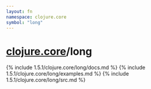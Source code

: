 ```yaml
---
layout: fn
namespace: clojure.core
symbol: "long"
---
```


# [clojure.core](../)/long

{% include 1.5.1/clojure.core/long/docs.md %}
{% include 1.5.1/clojure.core/long/examples.md %}
{% include 1.5.1/clojure.core/long/src.md %}

